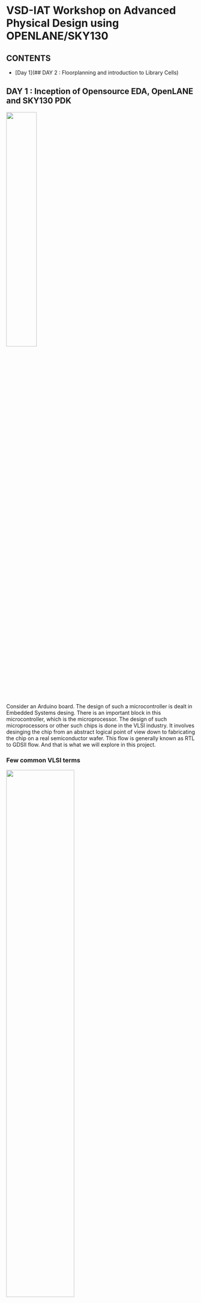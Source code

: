 # VSD-IAT Workshop on Advanced Physical Design using OPENLANE/SKY130

## CONTENTS
- [Day 1](## DAY 2 : Floorplanning and introduction to Library Cells)
## DAY 1 : Inception of Opensource EDA, OpenLANE and SKY130 PDK 
 <img src="https://github.com/MayurTA/VSD-IAT_workshop/blob/main/D1_images/Screenshot_2021-01-27_214716.png" width="40%">

Consider an Arduino board. The design of such a microcontroller is dealt in Embedded Systems desing. There is an important block in this microcontroller, which is the microprocessor. The design of such microprocessors or other such chips is done in the VLSI industry. It involves desinging the chip from an abstract logical point of view down to fabricating the chip on a real semiconductor wafer. This flow is generally known as RTL to GDSII flow. And that is what we will explore in this project. 

 ### Few common VLSI terms
 
 <img src="https://github.com/MayurTA/VSD-IAT_workshop/blob/main/D1_images/Screenshot_2021-01-27_214454.png" width="60%">
 
 The image shown is of a typical chip
- __DIE__ - The outermost white border is called __DIE__. Silicon wafers are divided into Dies and each such die can be an independant chip. 
- __PADS__ - The blue segments just within the die border are called __PADS__. They contain _pins_ which the chip uses to communicate with the external world. 
- __CORE__ - The central black region is called the __CORE__. Core is the main part of the chip. It contains all the different functional blocks that handle all the processes the chip is designed to perform. 
- __IP__ is _Intellectual Property_. It refers to the funcational blocks desinged for a specific purpose. 
- __Foundry__ is a semiconductor fabrication plant where devices such as integrated circuits are manufactured. They provide all the necessary files required to design an IC which can be taped out in their plant.
- __PDK__ - Process Design Kit. It is a collection of files used to model a fabrication process for the EDA tools used to design an IC. It contains process design rules, device models, standard cell libraries, I/O libraries etc.
- __RTL__ - Registre Transfer Level. It is a gate level netlist corresponding the logical functionality of the design. It is defined using Hardware Description Languages(HDL) auch as verilog and VHDL.

### RTL to GDSII flow
- __SYNTHESIS__ - Conversion of RTL to a circuit consisting of components from a Standard Cell Library(SCL). Standard Cell Library is a collection of cells with certain functionality like AND gate, Or gate, etc. with a fixed height and variable width( which is an integer multiple of certain discrete units called Site Widths). 
- __FLOOR AND POWER PLANNING__ - Abstract layout of the entire chip is planned. 
  - Chip floor planning - Partition of chip die into different blocks and placement of i/o pads.
  - Macro floor planning - Dimensions of the blocks are estimated, locations of pins are decided and rows are defined
  - Power planning - Locations of power pads and power straps are decided. It consists of many upper layer metals arranged parallely for uniform power distribution across the entire chip
 - __PLACEMENT__ - Cells are placed on the floorplan constructed in the previous step. Two steps : 
   - Global placement - Finding optimal positions for all cells
   - Detailed placement - Placement obtained from global placement are further optimized
 - __CLOCK TREE SYNTHESIS__ - Creation of clock distribution network to ensure that clock is delivered with minimum skew and in good shape to all the sequential elements. Usually implemented as a H-tree.
 - __ROUTING__ - Using available metal layers to interconnect the cells and blocks. 
   - Global Routing - Routing guides are generated
   - Detailed Routing - Uses routing guides to implement actual wiring
 - __SIGN OFF__ - Various verifications are performed
   - Physical verifications - Design Rule Checks (DRC) and Layout vs Schematic (LVS)
   - Timing verifications - Static Timing Analysis (STA)
   
 ### About Openlane
  Openlane is an open source flow for a true open source tape-out experience. It is a culmination of various open source EDA tools. It's main goal is to produce a clean GDSII without human intervention. Openlane is tuned for SkyWater 130nm open pdk.
  
  Openlane ASIC flow :
 - __RTL Synthesis__ - Implemented using _Yosys_ and _abc_
 - __Static timing analysis__ - Implemented using _OpenSTA_
 - __Design for Testability (DFT)__ - Implemented using _Fault_
 - __Physical implementation__ - Implemented using _OpenROAD_. Involves Place and Route(PnR) and Clock Tree Synthesis (CTS)
 - __Logical Equivalence Checking (LEC)__ - Implemented using _Yosys_. To ensure functional equivalence after netlist is modified during optimizations
 - __RC Extraction__ 
 
 ### LAB 1 : Getting started with OpenLane
 Openlane comes with many built in designs. In this project, we will be exploring the flow with one such design, __picorv32a__. It is a CPU core and we will see how all the steps in RTL to GDSII flow are implemented in Openlane by using this chip. And a few directory names mentioned in this project might be user specific, but most of them will be same. For example, _openLANE_flow_ directory mentioned in this project is named just _openlane_ typically. 
 
 
 To start openlane, we open the shell in _openLANE_flow_(_openlane_) directory and run the command,
 ```
 ./flow.tcl -interactive
 ```
 <img src="https://github.com/MayurTA/VSD-IAT_workshop/blob/main/D1_images/Screenshot 2021-01-22 191101.png" width="70%">
 
 Now we import openlane packages specifying its version,
```
package require openlane 0.9
```
<img src="https://github.com/MayurTA/VSD-IAT_workshop/blob/main/D1_images/Screenshot 2021-01-22 191329.png" width="75%">

Next we specify the design that we intend to work on, which is _picorv32a_ in our case,
```
prep -design picorv32a
```
<img src="https://github.com/MayurTA/VSD-IAT_workshop/blob/main/D1_images/Screenshot 2021-01-22 193753.png" width="70%">

This command merges two lefs and places it in a new folder which is named as date and time while running the command, inside directory designs/picorv32a/runs/.

<img src="https://github.com/MayurTA/VSD-IAT_workshop/blob/main/D1_images/Screenshot 2021-01-22 200120.png" width="60%">

#### __Running synthesis__
```
run_synthesis
```
This runs the synthesis where _yosys_ translates RTL into circuit using generic components and _abc_ maps the circuit to Standard Cells.

Here we define a term _Flop Ratio_. Flop ratio is the ratio of total number of flip flops to total number of cells present in the design.

<img src="https://github.com/MayurTA/VSD-IAT_workshop/blob/main/D1_images/Screenshot 2021-01-22 214754.png" width="50%">
 
## DAY 2 : Floorplanning and introduction to Library Cells 
### FLOORPLANNING 
#### 1. Defining width and height of Core and Die
First step in the floorplan is to define the dimensions of core and die, which in turn contraints the  dimensions of the SoC and the IPs contained in it. We define two terms in this regard - _Utilization Factor_ and _Aspect Ratio_.

__Utilization Factor__-
Utilization factor represents the percentage of the core area occupied by the netlist(with cells abutting each other and excluding the wires). So it is defined as the ratio of Area ocupied by the netlist and Total area of the core. 
                                         
__Aspect Ratio__-
Aspect ratio is the ratio of Height and Width of the core and tells if the core is rectungular or square.

#### 2. Defining locations of pre-placed cells
In the netlist, there will be some portions which repeat many times at different locations. So, we divide the entire netlist into certain blocks so that the repeating blocks can be duplicated easily as and when required. These blocks are placed on the floor before runnning the autommated PnR, and hence the name _pre-placed cells_. Automated tools cannot re-locate these pre-placed cells. 

#### 3. Surronding pre-placed cells with de-coupling capacitors
When the power supply wire is long, the parasitics in the wire result in a voltage drop. Thus, all the blocks do not get the necessary power required by them. So, we de-couple the blocks using capacitors which can feed the necessary voltage to the blocks. This also reduces _cross talk_.

#### 4. Power Planning 
All the blocks cannot be provided with de-coupling capacitors as it would increase the chip area. And also, having a single supply and ground line for all the blocks might result in _ground bounce_ and _voltage droop_ effects. To tackle this, we add multiple supply lines. 

#### 5. Pin Placement
All the input ports are placed on one side and the output ports on the other side. Ordering might depend on block placement. 

#### 6. Logical cell placement blockage
Area for the pins are reserved, thus blocking that area for automated PnR tools. 

### LAB 2 : Floorplanning, placement and magic
 #### __Few useful flags and commands__
- To create runs folder with custom name
```shell
prep -design picorv32 -tag trial_run1
```
  This creates a new runs folder with the name _trial_run1_
- To overwrite previous run
```shell
prep -design picorv32 -tag trial_run1 -overwrite
```
- To change variables in current run
```
set env(CLOCK_PERIOD) 15.000
```
  Sets the clock period to 15
- To view variables in current run
```
echo $env(CLOCK_PERIOD)
```
 #### __Running floorplan__
```
run_floorplan
```
<img src="https://github.com/MayurTA/VSD-IAT_workshop/blob/main/Images/image.png" width="75%">

After running the above command, a new file named _piorv32a.floorplan.def_ will be created in the directory _runs/trial_run1/results/floorplan/_ which looks like this,

<img src="https://github.com/MayurTA/VSD-IAT_workshop/blob/main/Images/Screenshot%202021-01-23%20150009.png" width="60%">

The DIEAREA variable contains the (x1 y1)(x2 y2) co ordinates where x1,y1 is the lower left vertex and x2,y2 is the upper right vertex of the die. This information can be used to calculate the area of the die. 

 #### __Opening floorplan in MAGIC__
 To view the floorplan created, we need to open it in _magic_ as follows,
```
magic -T /home/mayurta/Desktop/work/tools/openlane_working_dir/pdks/sky130A/libs.tech/magic/sky130A.tech lef read ../../tmp/merged.lef def read picorv32a.floorplan.def &
```
The above commmand first reads the tech file which is _sky130A.tech_, reads lef file which is _merged.lef_ and def file which is _picorv32a.floorplan.def_.

<img src="https://github.com/MayurTA/VSD-IAT_workshop/blob/main/Images/Screenshot%202021-01-23%20161903.png" width="60%">

In the layout, many i/o pins can be seen at the border of the layout, which are equidistant from each other by default(which can be changed in the _/home/mayurta/Desktop/work/tools/openlane_working_dir/openLANE_flow/configuration/README.md_ file). 

<img src="https://github.com/MayurTA/VSD-IAT_workshop/blob/main/Images/Screenshot%202021-01-23%20162058.png" width="40%">

And many tap cells can be seen all over the layout, whcih connect n-well to Vdd and substrate to ground to prevent _latch-up_. These tap cells are diagonllay equidistant from each other.

<img src="https://github.com/MayurTA/VSD-IAT_workshop/blob/main/Images/Screenshot%202021-01-23%20162218.png" width="40%">

A few standard cells can also been at the lower left corner of the layout. 

<img src="https://github.com/MayurTA/VSD-IAT_workshop/blob/main/Images/Screenshot%202021-01-23%20162346.png"  width = "40%">

#### __Running placement__
The following command places all the standard cells pertaning to the netlist, on the floorplan created from the previous step. 
```
run_placement
```
All the checks should be passed as follows,

<img src="https://github.com/MayurTA/VSD-IAT_workshop/blob/main/Images/Screenshot%202021-01-23%20192527.png" width="40%">

#### __Opening floorplan in MAGIC__
Now open the just created _piorv32a.placement.def_ in magic using the command similar to the one from previous step.
```
magic -T /home/mayurta/Desktop/work/tools/openlane_working_dir/pdks/sky130A/libs.tech/magic/sky130A.tech lef read ../../tmp/merged.lef def read picorv32a.placement.def &
```
<img src="https://github.com/MayurTA/VSD-IAT_workshop/blob/main/Images/Screenshot%202021-01-23%20192939.png" width="60%">

<img src="https://github.com/MayurTA/VSD-IAT_workshop/blob/main/Images/Screenshot%202021-01-23%20193030.png" width="60%">

## DAY 3 : Designing library cell using MAGIC layout and ngspice charactereization
### 16 mask CMOS process
A CMOS inverter is fabricated on actual silicon wafer using 16 masks. The process contains of various steps as follows :
- Selecting a substrate
- Creating active regions for transistors
- Formation of n-well and p-well
- Formation of gates
- Lightly doped drain (LDD) formation
- Source and drain formation
- Formation of contacts and interconnects
- Higher metal level formation

### LAB 3 : Simulation and characterization of an inverter and plugging it into picorv32
#### __Setting up the inverter files__
Instead of designing the inverter from scratch, we git clone the folder containing a pre-designed inverter and work with it. The link to be cloned from was already given in the workshop. We first go to the openLANE_flow(openlane) directory and clone the inverter there as follows, 
```
git clone https://github.com/nickson-jose/vsdstdcelldesign.git
```
This command creates a new folder named _vsdstdcelldesign_ inside our _openLANE_flow_ folder.
<img src="https://github.com/MayurTA/VSD-IAT_workshop/blob/main/D3_images/Screenshot2021-01-24123134.png" width="60%">

Now, we copy the tech file into the _vsdstdcelldesign_ directory and open the inverter design with magic. For copying, go to the directory where tech file is present i.e pdks/sky130/libs.tech/magic and use the command `cp sky130A.tech ABSOLUTE_PATH_TO_VSDSTDCELLDESIGN` as follows, 

<img src="https://github.com/MayurTA/VSD-IAT_workshop/blob/main/D3_images/Screenshot2021-01-24123728.png" width="60%">

#### __Opening the inverter in MAGIC__
Now, we can open the inverter in magic by typing,

```
magic -T sky130.tech sky130_inv.mag
```

<img src="https://github.com/MayurTA/VSD-IAT_workshop/blob/main/D3_images/Screenshot2021-01-24124655.png" height="50%">

To simulate the inverter, we need a _.spice_ file corresponding to the _.mag_ file. We first extract the _.mag_ file, whcih creates a _.spice_ file in the same directory.

<img src="https://github.com/MayurTA/VSD-IAT_workshop/blob/main/D3_images/Screenshot2021-01-24171831.png" width="40%">

Then we convert the _.ext_ into _.spice_ including all the parasitics.

<img src="https://github.com/MayurTA/VSD-IAT_workshop/blob/main/D3_images/Screenshot2021-01-24172043.png" width="40%">

<img src="https://github.com/MayurTA/VSD-IAT_workshop/blob/main/D3_images/Screenshot2021-01-24172213.png" width="60%">

Then we edit the _.spice_ file to include model files, define power supply nodes and analysis type.

<img src="https://github.com/MayurTA/VSD-IAT_workshop/blob/main/D3_images/Screenshot2021-01-24194614.png" width="60%">

#### __Runing the simulation in ngspice__
Next, we run the simlulation by typing, 
```
ngspice sky130_inv.spice
```
<img src="https://github.com/MayurTA/VSD-IAT_workshop/blob/main/D3_images/Screenshot2021-01-24194710.png" width="60%">

To plot the simulation results, 
```
plot y vs time a
```
This plots output(node y) vs time and also the input(node a)..

<img src="https://github.com/MayurTA/VSD-IAT_workshop/blob/main/D3_images/Screenshot2021-01-24_194923.png" width="60%">
Timing characterization of the cell can be performed in ngspice by calculating delays and transition times. 

## DAY 4 : Pre-layout timing analysis and importance of good clock tree
### LAB 4 : Clock tree synthesis and tritonCTS
MAGIC contains all the detailed information about a cell. For PnR, such detailed information is not necessary. So, we use a different file format __LEF__ for placement and routing stage. LEF( Library Exchange Format) contains only the abstract information about the cell and hence is also used for protecting the IPs. So, before plugging our Inverter into the layout of _picorv32_, we need to convert the _.mag_ file of inverter into _.lef_. 

For routing, certain guidelines are to be strictly followed. Two of such guidelines relevant in our case are,
1) The input and output ports must lie on the intersection of horizontal and vertical tracks
2) Width of the standard cell must be odd multiples of track pitch and height must be odd multiples of vertical track pitch

#### __Verifying the gudidelines and coverting to lef file__
Tracks are like lines used by the PnR to place the metal wires for routing. The track information can be found in the file _tracks.info_ inside the directory _pdks/sky130A/libs.tech/openlane/sky130A_fd_sc_hd_. 

<img src="https://github.com/MayurTA/VSD-IAT_workshop/blob/main/D4_images/Screenshot_2021-01-25_103955.png"  height = "50%">

Each line contains a X(horizontal) or Y(vertical) track info with the first number representing track offset and the second number is track pitch.

To check whether the first guideline is followed by our inverter, we identify the input and output ports and check if they lie on the intersection of tracks of the corresponding metal by aligning the grids in MAGIC layout to that of the tracks using the `grid` command in _tkcon window_. In our case, the porst lie on _licon_ metal, so we align the grid corresponding to those values,
```
grid 0.46um 0.34um 0.23um 0.17um
```
<img src="https://github.com/MayurTA/VSD-IAT_workshop/blob/main/D4_images/Screenshot_2021-01-25_112119.png"  width = "50%">
We see that the ports do lie intersection of tracks. Next the second guideline is also verfified by counting the number of boxes covered the inverter along length and breadth. 

Next we rename the inverter _mag_ file(not necessary) and extract the _lef_ file by typing the command in _tkcon_ window,
```
lef write
```
This creates a new file the same directory.

<img src="https://github.com/MayurTA/VSD-IAT_workshop/blob/main/D4_images/Screenshot_2021-01-25_120208.png"  width = "50%">

#### __Plugging the inverter lef file into picorv32a__

For plugging the inverter into picorv32, wee first copy the inverter _lef_ file into the _src_ directory inside picorcv32.

<img src="https://github.com/MayurTA/VSD-IAT_workshop/blob/main/D4_images/Screenshot_2021-01-25_120435.png"  width = "70%">

We aslo require the tool to map inverter cell design and picorv32. So also copy the library files into src. 

<img src="https://github.com/MayurTA/VSD-IAT_workshop/blob/main/D4_images/Screenshot_2021-01-25_121410.png"  width = "70%">

For Openlane to recognise our inverter inside picorv32, we add the following lines in to the _config.tcl_ file which is inside pirorv32 directory,
 ```
 set ::env(EXTRA_LEFS) [glob $::env(OPENLANE_ROOT)/designs/$::env(DESIGN_NAME)/src/*.lef]
 ```
 We also add these other lines inside the same _config.tcl_ for openlane to recognise the timing information of our inverter,
 
 <img src="https://github.com/MayurTA/VSD-IAT_workshop/blob/main/D4_images/Screenshot_2021-01-25_174238.png "  width = "70%">

 Next we open the Openlane flow, require packages and prep the design. Then we run the following commands in Openlane window so that _lef_ file of our inverter gets addeed to merged lef file. 
 
 ```
 set lefs [glob $::env(DESIGN_DIR)/src/*.lef]
 add_lefs -src $lefs 
 ```
 Then we run the synthesis.
 
 <img src="https://github.com/MayurTA/VSD-IAT_workshop/blob/main/D4_images/Screenshot_2021-01-25_180803.png "  width = "70%">

 There is huge timing violations. Here _wns_ is _worst negative slack_ and _tns_ is _total negative slack_.  So, now we should some changes and make our flow more timing driven.
 We check for three variables(variables in README.md file present inside openLANE_flow/configuration directory):
 - SYNTH_STRATEGY - We try to strike a balance between area and delay by using an appropriate strategy. The default strategy tunrs out to be 2 which is more area driven. So, we set the strategy to 1, which is more delay oriented. This might result in a bit increased area, but delay will be reduced 
 - SYNTH_BUFFERING - This adds buffers to high fan_out lines. It would be better if it is ON
 - SYNTH_SIZING - This varies the size of the cells in the flow. This also is betterr to be ON
 ```
 set ::env(SYNTH_STRATEGY) 1
 set ::env(SYNTH_SIZING) 1
 ```
 Running synthesis again, we find that the area has increased and timing has improved. 
 
 <img src="https://github.com/MayurTA/VSD-IAT_workshop/blob/main/D4_images/Screenshot_2021-01-25_190750.png"  width = "60%">
 
 We once confirm if the inverter did get added into picorv32 by checking the _merged.lef_ in runs/finalrun/tmp.
 
 <img src="https://github.com/MayurTA/VSD-IAT_workshop/blob/main/D4_images/Screenshot_2021-01-25_191747.png"  width = "50%">
 
 Yes! Inverter is found in the picorv32a _merged.lef_. So, next we run floorplan and placement. 
 
 
#### __Timing analysis in OpenSTA__
 Next we try to improve the timing still more by using OpenSTA. Before that we need to set it up first. We need two files with format _.sdc_ and _.conf_, in our case, _my_base.sdc_ and _sta.conf_. These files were already available with us in the _exatras_ directory of the cloned _vsdstdcelldesign_ folder. We copy the _.sdc_ file into _src_ directory of _picorv32a_. Then we modify the contents in _.conf_ as follows, specifying the paths to respective _.lib_ files and _.sdc_ file. 
 
  <img src="https://github.com/MayurTA/VSD-IAT_workshop/blob/main/D4_images/Screenshot_2021-01-26_105216.png"  width = "70%">
  
  The _my_base.sdc_ file in our case looks like this, 
  <img src="https://github.com/MayurTA/VSD-IAT_workshop/blob/main/D4_images/Screenshot_2021-01-26_121935.png"  width = "70%">
 
 And we copy the _.conf_ file into _openLANE_flow_ directory. There we open terminal and type `sta sta.conf`. This opens and runs our timing files in OpenSTA. The results are as follows, 
 
 <img src="https://github.com/MayurTA/VSD-IAT_workshop/blob/main/D4_images/Screenshot_2021-01-25_221613.png"  width = "60%">
 
 By scrolling up, we can see that fanout of the nets are more. We now go back to the openlane window and set `SYNTH_MAX_FANOUT` to 4 and run OpenSTA again. 
 
 <img src="https://github.com/MayurTA/VSD-IAT_workshop/blob/main/D4_images/Screenshot_2021-01-25_223554.png"  width = "60%">
 
 The timing sure has improved. But it is better to get it below -1. Next optimization we perform is, we scroll up and look for nets with _version1_ buffers, having more capacitance and driving more fanouts. We upsize such buffers by replacing them with _version4_ buffers. Here is one such buffer,
 
 <img src="https://github.com/MayurTA/VSD-IAT_workshop/blob/main/D4_images/Screenshot_2021-01-26_105809.png"  width = "60%">
 
 We run the following commands to get more information it and replace and run the analysis again,
 
 <img src="https://github.com/MayurTA/VSD-IAT_workshop/blob/main/D4_images/Screenshot_2021-01-26_110543.png"  width = "60%">
 
 Timing has improved again as expected. 
 
  <img src="https://github.com/MayurTA/VSD-IAT_workshop/blob/main/D4_images/Screenshot_2021-01-26_110855.png"  width = "60%">
  
  The replacing of cells modifies the local copy of netlist. So now we push the changes made to the netlist into the original file present in _picorv32a/runs/finalrun/results/synthesis/_. We use the command `write_verilog location-of-the-verilog-file`.
 We need to keep in mind that the modification has been to the _.v_ file present in synthesis stage and that when we run Openlane again, we should run synthesis again, doing which will undo all the changes done inside OpenSTA stage.
 
Then we run floorplan and placement again as we have modified the netlist. 

#### __Clock tree synthesis__
Clock tree synthesis is performed by TritonCTS. It is run by the following command,
```
run_cts
```

After clock tree synthesis we perform timing analysis again. Instead of running OpenSTA from outside Openlane, we can run it in the flow itself inside Openroad. The following set of commands descride the steps,

#### __Running OpenSTA using OpenRoad__
```
openroad
read_lef location-of-lef                  (i.e. runs/finalrun/tmp/merged.lef
read_def location-of-def                  (i.e runs/finalrun/results/cts/picorv32a.cts.def)
```
After the .lef and .def have been read, we need to create a db 
```
write_db db-name                          (i.e. pico_cts.db)
read_db db-name
```
Then we read other required files
```
read_verilog verilog-file-location        (i.e. finalrun/results/synthesis/picorv32a.synthesis_cts.v)
read_liberty $::env(LIB_SYNTH_COMPLETE)
link_design design-name                   (i.e. picorv32a)
read_sdc location-of-sdc                  (i.e. /openLANE_flow/designs/picorv32a/src/my_base.sdc)
set_propagated_clocks [all_clocks]
report_checks -path_delay min_max -format full_clock_expanded -digits 4
```
<img src="https://github.com/MayurTA/VSD-IAT_workshop/blob/main/D4_images/Screenshot_2021-01-26_163821.png"  width = "60%">

## DAY 5 : Final steps for RTL2GDS using tritonRoute and openSTA

### LAB 5 : Introduction to routing using tritonRoute 
#### __Routing__
To check which stage was last executed in Openlane, we can use the following command,
```
echo $::env(CURRENT_DEF)
```
The command basically tells us which .def file was updated last time which also corresponds to the previously executed stage.


__NOTE__ : Power-ground distribution is generally done durimg floorplan. But in Openlane, is is done after placement. 


Before routing, we first need to generate the power distribution network.
```
gen_pdn
```
We can check for the environment variables available for Routing for more control over the process(inside the README.md in openLANE_flow/Configuration/). One such variable is ROUTING_STRATEGY. A value between 0-3 makes the routing runtime faster but compromised optimization(around half an hour). A value of 14 results in a highly optimized routing but takes around 4-5 hours for completion. 
```
run_routing
```
<img src="https://github.com/MayurTA/VSD-IAT_workshop/blob/main/D5_images/Screenshot_2021-01-26_184013.png"  width = "60%">

<img src="https://github.com/MayurTA/VSD-IAT_workshop/blob/main/D5_images/Screenshot_2021-01-26_191047.png"  width = "60%">

Routing is performed in two stages:
- Fast route - Implemented using _FastROAD_. It generates routing guides.
- Detailed route - Implemented using _TritonRoute_. It uses the routing guides generated in fast route to find the best route and makes connections

#### __SPEF extraction__
SPEF - Standard Parasitc Exchange Format gives information about all the parasitics present in the circuit. But SPEF extractor is not yet included in Openlane. But in this lab, we have an external spef extractor. Go to directory work/tools/SPEF_EXTRACTOR and type,
```
python3 main.py location_of_def location_of_lef          
```
where location_of_def was runs/finalrun/tmp/merged.lef and location_of_lef was runs/finalrun/results/routing/picorv32a.def.

<img src="https://github.com/MayurTA/VSD-IAT_workshop/blob/main/D5_images/Screenshot_2021-01-26_192749.png"  width = "60%">

After extraction, a new spef file gets created in the same directory as of def file. Now, in runs/finalrun/results/synthesis/, we find the following .v files,

<img src="https://github.com/MayurTA/VSD-IAT_workshop/blob/main/D5_images/Screenshot_2021-01-26_194118.png"  width = "60%">

The picorv32a.synthesis_diodes.v gets created just before routing, when antenna diode insertion takes place. To perform STA again, we need to use the last file. 
